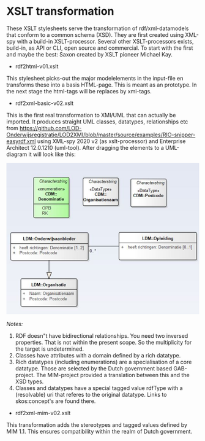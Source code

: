 # XSLT transformation

These XSLT stylesheets  serve the transformation of rdf/xml-datamodels that conform to a common schema (XSD). They are first created  using XML-spy with a build-in XSLT-processor. Several other XSLT-processors exists, build-in, as API or CLI, open source and commercial. To start with the first and maybe the best: Saxon created by XSLT pioneer Michael Kay. 

* rdf2html-v01.xslt  

This stylesheet picks-out the major modelelements in the input-file en transforms these into a basis HTML-page. This is meant as an prototype. In the next stage the html-tags will be replaces by xmi-tags.

* rdf2xml-basic-v02.xslt 

This is the first real transformation to XMI/UML that can actually be imported. It produces straight UML classes, datatypes, relationships etc from https://github.com/LOD-Onderwijsregistratie/LOD2XMI/blob/master/source/examples/RIO-snipper-easyrdf.xml using 
XML-spy 2020 v2 (as xslt-processor) and Enterprise Architect 12.0.1210 (uml-tool). After dragging the elements to a UML-diagram it will look like this:

![]( https://github.com/LOD-Onderwijsregistratie/LOD2XMI/blob/master/source/xslt/figuur03.JPG "figure 3. result basic")

*Notes:* 
1. RDF doesn"t have bidirectional relationships. You need two inversed properties. That is not within the present scope. So the multiplicity for the target is undetermined.
2. Classes have attributes with a domain defined by a rich datatype. 
3. Rich datatypes (including enumerations) are a specialisation of a core datatype. Those are selected by the Dutch government based GAB-project. The MIM-project provided a translation between this and the XSD types.
4. Classes and datatypes have a special tagged value rdfType with a (resolvable) uri that referes to the original datatype. Links to skos:concept's are found there.
                
* rdf2xml-mim-v02.xslt 

This transformation adds the stereotypes and tagged values defined by MIM 1.1. This ensures compatibility within the realm of Dutch government. 


